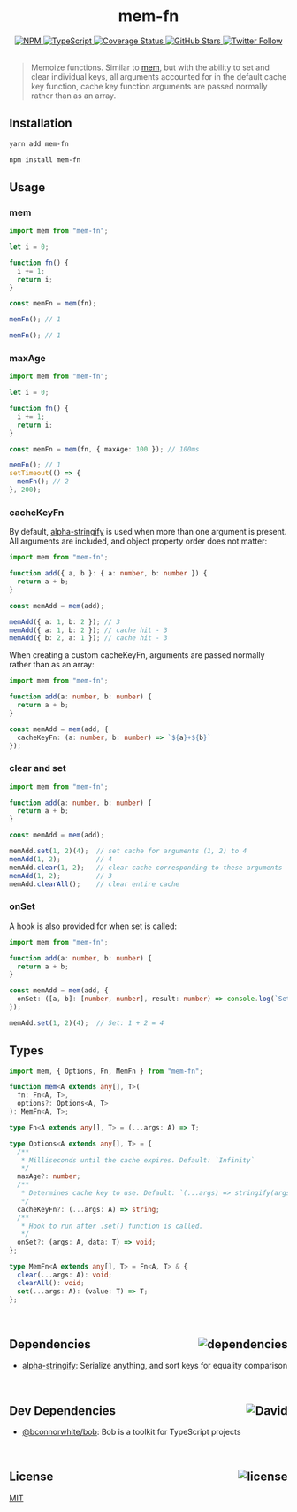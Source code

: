 <div align="center">
  <h1>mem-fn</h1>
  <a href="https://npmjs.com/package/mem-fn">
    <img alt="NPM" src="https://img.shields.io/npm/v/mem-fn.svg">
  </a>
  <a href="https://github.com/bconnorwhite/mem-fn">
    <img alt="TypeScript" src="https://img.shields.io/github/languages/top/bconnorwhite/mem-fn.svg">
  </a>
  <a href="https://coveralls.io/github/bconnorwhite/mem-fn?branch=master">
    <img alt="Coverage Status" src="https://coveralls.io/repos/github/bconnorwhite/mem-fn/badge.svg?branch=master">
  </a>
  <a href="https://github.com/bconnorwhite/mem-fn">
    <img alt="GitHub Stars" src="https://img.shields.io/github/stars/bconnorwhite/mem-fn?label=Stars%20Appreciated%21&style=social">
  </a>
  <a href="https://twitter.com/bconnorwhite">
    <img alt="Twitter Follow" src="https://img.shields.io/twitter/follow/bconnorwhite.svg?label=%40bconnorwhite&style=social">
  </a>
</div>

<br />

> Memoize functions.
Similar to [mem](https://www.npmjs.com/package/mem), but with the ability to set and clear individual keys, all arguments accounted for in the default cache key function, cache key function arguments are passed normally rather than as an array.

## Installation

```sh
yarn add mem-fn
```

```sh
npm install mem-fn
```

## Usage
### mem
```ts
import mem from "mem-fn";

let i = 0;

function fn() {
  i += 1;
  return i;
}

const memFn = mem(fn);

memFn(); // 1

memFn(); // 1

```
### maxAge
```ts
import mem from "mem-fn";

let i = 0;

function fn() {
  i += 1;
  return i;
}

const memFn = mem(fn, { maxAge: 100 }); // 100ms

memFn(); // 1
setTimeout(() => {
  memFn(); // 2
}, 200);

```
### cacheKeyFn
By default, [alpha-stringify](https://www.npmjs.com/package/alpha-stringify) is used when more than one argument is present. All arguments are included, and object property order does not matter:
```ts
import mem from "mem-fn";

function add({ a, b }: { a: number, b: number }) {
  return a + b;
}

const memAdd = mem(add);

memAdd({ a: 1, b: 2 }); // 3
memAdd({ a: 1, b: 2 }); // cache hit - 3
memAdd({ b: 2, a: 1 }); // cache hit - 3

```

When creating a custom cacheKeyFn, arguments are passed normally rather than as an array:
```ts
import mem from "mem-fn";

function add(a: number, b: number) {
  return a + b;
}

const memAdd = mem(add, {
  cacheKeyFn: (a: number, b: number) => `${a}+${b}`
});

```
### clear and set
```ts
import mem from "mem-fn";

function add(a: number, b: number) {
  return a + b;
}

const memAdd = mem(add);

memAdd.set(1, 2)(4);  // set cache for arguments (1, 2) to 4
memAdd(1, 2);         // 4
memAdd.clear(1, 2);   // clear cache corresponding to these arguments
memAdd(1, 2);         // 3
memAdd.clearAll();    // clear entire cache

```

### onSet
A hook is also provided for when set is called:
```ts
import mem from "mem-fn";

function add(a: number, b: number) {
  return a + b;
}

const memAdd = mem(add, {
  onSet: ([a, b]: [number, number], result: number) => console.log(`Set: ${a} + ${b} = ${number}`);
});

memAdd.set(1, 2)(4);  // Set: 1 + 2 = 4

```
## Types
```ts
import mem, { Options, Fn, MemFn } from "mem-fn";

function mem<A extends any[], T>(
  fn: Fn<A, T>,
  options?: Options<A, T>
): MemFn<A, T>;

type Fn<A extends any[], T> = (...args: A) => T;

type Options<A extends any[], T> = {
  /**
   * Milliseconds until the cache expires. Default: `Infinity`
   */
  maxAge?: number;
  /**
   * Determines cache key to use. Default: `(...args) => stringify(args)`
   */
  cacheKeyFn?: (...args: A) => string;
  /**
   * Hook to run after .set() function is called.
   */
  onSet?: (args: A, data: T) => void;
};

type MemFn<A extends any[], T> = Fn<A, T> & {
  clear(...args: A): void;
  clearAll(): void;
  set(...args: A): (value: T) => T;
};
```

<br />

<h2>Dependencies<img align="right" alt="dependencies" src="https://img.shields.io/david/bconnorwhite/mem-fn.svg"></h2>

- [alpha-stringify](https://www.npmjs.com/package/alpha-stringify): Serialize anything, and sort keys for equality comparison

<br />

<h2>Dev Dependencies<img align="right" alt="David" src="https://img.shields.io/david/dev/bconnorwhite/mem-fn.svg"></h2>

- [@bconnorwhite/bob](https://www.npmjs.com/package/@bconnorwhite/bob): Bob is a toolkit for TypeScript projects

<br />

<h2>License <img align="right" alt="license" src="https://img.shields.io/npm/l/mem-fn.svg"></h2>

[MIT](https://opensource.org/licenses/MIT)
